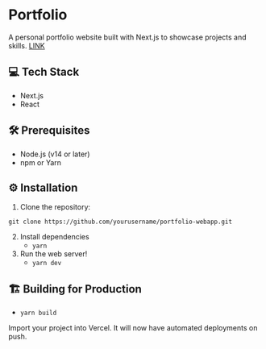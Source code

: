 # Portfolio

A personal portfolio website built with Next.js to showcase projects and skills.
[LINK](https:/portfolio-webapp-liard.vercel.app/)

## 💻 Tech Stack

- Next.js
- React

## 🛠️ Prerequisites

- Node.js (v14 or later)
- npm or Yarn

## ⚙️ Installation

1. Clone the repository:

```
git clone https://github.com/yourusername/portfolio-webapp.git
```

2. Install dependencies
   - `yarn`
3. Run the web server!
   - `yarn dev`

## 🏗️ Building for Production

- `yarn build`

Import your project into Vercel. It will now have automated deployments on push.
